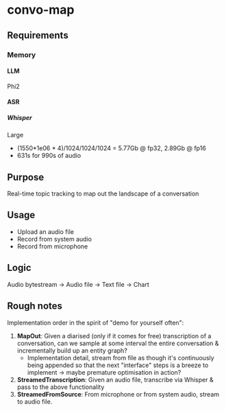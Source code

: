 # convo-map

## Requirements
### Memory
#### LLM
Phi2

#### ASR
##### Whisper

Large
- (1550*1e06 * 4)/1024/1024/1024 = 5.77Gb @ fp32, 2.89Gb @ fp16
- 631s for 990s of audio


## Purpose

Real-time topic tracking to map out the landscape of a conversation

## Usage

- Upload an audio file
- Record from system audio
- Record from microphone

## Logic

Audio bytestream -> Audio file -> Text file -> Chart

## Rough notes
Implementation order in the spirit of "demo for yourself often":

1. **MapOut**: Given a diarised (only if it comes for free) transcription of a conversation,
   can we sample at some interval the entire conversation & incrementally build
   up an entity graph?
    - Implementation detail, stream from file as though it's continuously being
      appended so that the next "interface" steps is a breeze to implement -> maybe premature
      optimisation in action?
2. **StreamedTranscription**: Given an audio file, transcribe via Whisper & pass to the above functionality
3. **StreamedFromSource**: From microphone or from system audio, stream to audio
   file.
